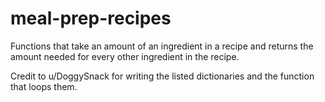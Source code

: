 # meal-prep-recipes
Functions that take an amount of an ingredient in a recipe and returns the amount needed for every other ingredient in the recipe. 

Credit to u/DoggySnack for writing the listed dictionaries and the function that loops them. 
